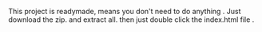 This project is readymade, means you don't need to do anything .
Just download the zip.
and extract all.
then just double click the index.html file .
